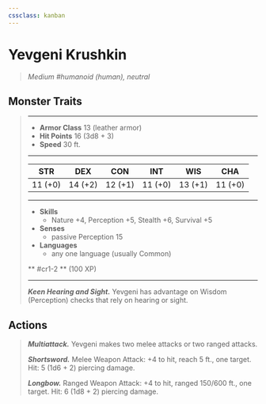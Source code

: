 ```yaml
---
cssclass: kanban
---
```


# Yevgeni Krushkin
>*Medium #humanoid (human), neutral*
## Monster Traits
>___
>- **Armor Class** 13 (leather armor)
>- **Hit Points** 16 (3d8 + 3)
>- **Speed** 30 ft.
>___
>|STR|DEX|CON|INT|WIS|CHA|
>|:---:|:---:|:---:|:---:|:---:|:---:|
>|11 (+0)|14 (+2)|12 (+1)|11 (+0)|13 (+1)|11 (+0)|
>___
>- **Skills**
>	 - Nature +4, Perception +5, Stealth +6, Survival +5
>- **Senses**
>	 - passive Perception 15
>- **Languages**
>	 - any one language (usually Common)
>
> ** #cr1-2 ** (100 XP)
>___
>***Keen Hearing and Sight.*** Yevgeni has advantage on Wisdom (Perception) checks that rely on hearing or sight.  
>
## Actions
>***Multiattack.*** Yevgeni makes two melee attacks or two ranged attacks.  
>
>***Shortsword.*** Melee Weapon Attack: +4 to hit, reach 5 ft., one target. Hit: 5 (1d6 + 2) piercing damage.  
>
>***Longbow.*** Ranged Weapon Attack: +4 to hit, ranged 150/600 ft., one target. Hit: 6 (1d8 + 2) piercing damage.